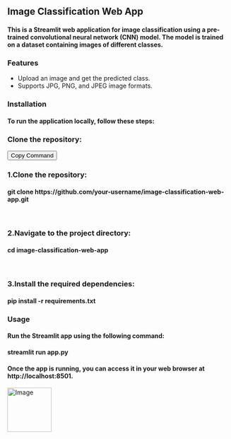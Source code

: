 <h2><B>Image Classification Web App</B></h2>
<h4>This is a Streamlit web application for image classification using a pre-trained convolutional neural network (CNN) model. The model is trained on a dataset containing images of different classes.</h4>
<h3>Features</h3>
<ul>
  <li>Upload an image and get the predicted class.</li>
  <li>Supports JPG, PNG, and JPEG image formats.</li>
</ul>
<h3>Installation</h3>
<h4>To run the application locally, follow these steps:</h4>
<h3>Clone the repository:</h3>
<button id="copy-button" onclick="copyToClipboard()">Copy Command</button>
&nbsp<h3>1.Clone the repository:</h3>
<h4>git clone https://github.com/your-username/image-classification-web-app.git</h4>
&nbsp<h3>2.Navigate to the project directory:</h3>
<h4>cd image-classification-web-app</h4>
&nbsp<h3>3.Install the required dependencies:</h3>
<h4>pip install -r requirements.txt</h4>
<h3><B>Usage</B></h3>
<h4>Run the Streamlit app using the following command:</h4>
<h4>streamlit run app.py</h4>
<h4>Once the app is running, you can access it in your web browser at http://localhost:8501.</h4>
<img src="https://github.com/PavanSacharya/Classification-of-Jackfruit-species/assets/159934757/89f2b06e-394e-4bd2-891d-f24b0c11af37" alt="Image" width="100" height="100">
